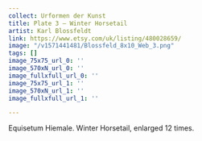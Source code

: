 ```yaml
---
collect: Urformen der Kunst
title: Plate 3 – Winter Horsetail
artist: Karl Blossfeldt
link: https://www.etsy.com/uk/listing/480028659/
image: "/v1571441481/Blossfeld_8x10_Web_3.png"
tags: []
image_75x75_url_0: ''
image_570xN_url_0: ''
image_fullxfull_url_0: ''
image_75x75_url_1: ''
image_570xN_url_1: ''
image_fullxfull_url_1: ''

---
```

Equisetum Hiemale. Winter Horsetail, enlarged 12 times.
